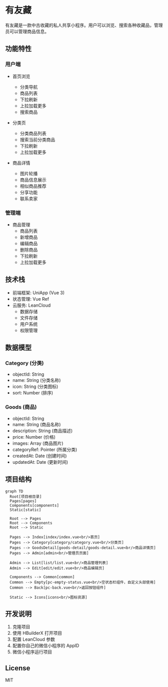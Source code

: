 # 有友藏

有友藏是一款中古收藏的私人共享小程序。用户可以浏览、搜索各种收藏品，管理员可以管理商品信息。

## 功能特性

### 用户端
- 首页浏览
  - 分类导航
  - 商品列表
  - 下拉刷新
  - 上拉加载更多
  - 搜索商品

- 分类页
  - 分类商品列表
  - 搜索当前分类商品
  - 下拉刷新
  - 上拉加载更多

- 商品详情
  - 图片轮播
  - 商品信息展示
  - 相似商品推荐
  - 分享功能
  - 联系卖家

### 管理端
- 商品管理
  - 商品列表
  - 新增商品
  - 编辑商品
  - 删除商品
  - 下拉刷新
  - 上拉加载更多

## 技术栈

- 前端框架: UniApp (Vue 3)
- 状态管理: Vue Ref
- 云服务: LeanCloud
  - 数据存储
  - 文件存储
  - 用户系统
  - 权限管理

## 数据模型

### Category (分类)
- objectId: String
- name: String (分类名称)
- icon: String (分类图标)
- sort: Number (排序)

### Goods (商品)
- objectId: String
- name: String (商品名称)
- description: String (商品描述)
- price: Number (价格)
- images: Array<String> (商品图片)
- categoryRef: Pointer<Category> (所属分类)
- createdAt: Date (创建时间)
- updatedAt: Date (更新时间)

## 项目结构

```mermaid
graph TD
  Root[项目根目录]
  Pages[pages]
  Components[components]
  Static[static]

  Root --> Pages
  Root --> Components
  Root --> Static

  Pages --> Index[index/index.vue<br/>首页]
  Pages --> Category[category/category.vue<br/>分类页]
  Pages --> GoodsDetail[goods-detail/goods-detail.vue<br/>商品详情页]
  Pages --> Admin[admin<br/>管理员页面]

  Admin --> List[list/list.vue<br/>商品管理列表]
  Admin --> Edit[edit/edit.vue<br/>商品编辑页]

  Components --> Common[common]
  Common --> Empty[pc-empty-status.vue<br/>空状态栏组件，自定义头部使用]
  Common --> Back[pc-back.vue<br/>返回按钮组件]

  Static --> Icons[icons<br/>图标资源]
```

## 开发说明

1. 克隆项目
2. 使用 HBuilderX 打开项目
3. 配置 LeanCloud 参数
4. 配置你自己的微信小程序的 AppID
5. 微信小程序运行项目

## License

MIT